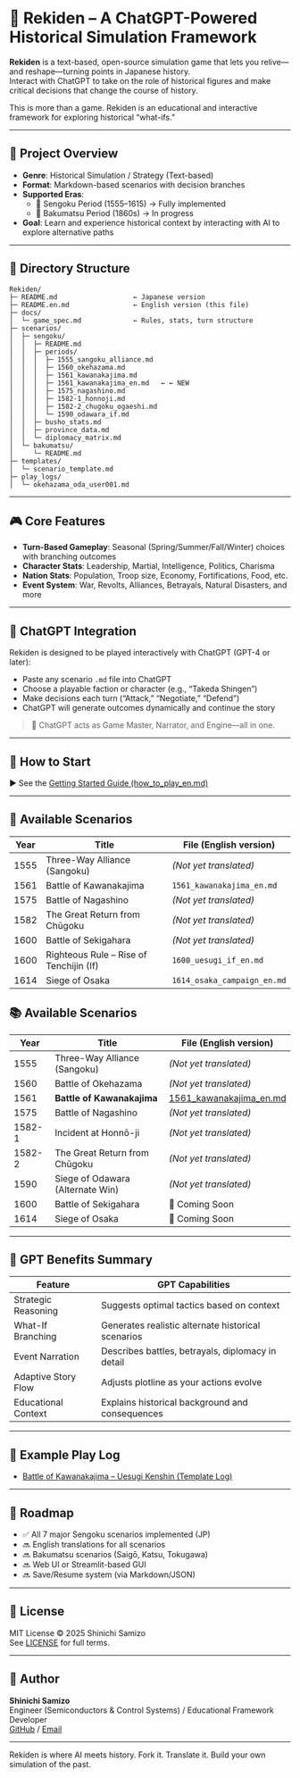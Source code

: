 # 🏯 Rekiden – A ChatGPT-Powered Historical Simulation Framework

**Rekiden** is a text-based, open-source simulation game that lets you relive—and reshape—turning points in Japanese history.  
Interact with ChatGPT to take on the role of historical figures and make critical decisions that change the course of history.

This is more than a game. Rekiden is an educational and interactive framework for exploring historical “what-ifs.”

---

## 🎯 Project Overview

- **Genre**: Historical Simulation / Strategy (Text-based)
- **Format**: Markdown-based scenarios with decision branches
- **Supported Eras**:
  - 🏯 Sengoku Period (1555–1615) → Fully implemented
  - 🎌 Bakumatsu Period (1860s) → In progress
- **Goal**: Learn and experience historical context by interacting with AI to explore alternative paths

---

## 📂 Directory Structure

```
Rekiden/
├─ README.md                   ← Japanese version
├─ README.en.md                ← English version (this file)
├─ docs/
│  └─ game_spec.md             ← Rules, stats, turn structure
├─ scenarios/
│  ├─ sengoku/
│  │  ├─ README.md
│  │  ├─ periods/
│  │  │  ├─ 1555_sangoku_alliance.md
│  │  │  ├─ 1560_okehazama.md
│  │  │  ├─ 1561_kawanakajima.md
│  │  │  ├─ 1561_kawanakajima_en.md   ← ← NEW
│  │  │  ├─ 1575_nagashino.md
│  │  │  ├─ 1582-1_honnoji.md
│  │  │  ├─ 1582-2_chugoku_ogaeshi.md
│  │  │  └─ 1590_odawara_if.md
│  │  ├─ busho_stats.md
│  │  ├─ province_data.md
│  │  └─ diplomacy_matrix.md
│  └─ bakumatsu/
│     └─ README.md
├─ templates/
│  └─ scenario_template.md
├─ play_logs/
│  └─ okehazama_oda_user001.md
```
---

## 🎮 Core Features

- **Turn-Based Gameplay**: Seasonal (Spring/Summer/Fall/Winter) choices with branching outcomes
- **Character Stats**: Leadership, Martial, Intelligence, Politics, Charisma
- **Nation Stats**: Population, Troop size, Economy, Fortifications, Food, etc.
- **Event System**: War, Revolts, Alliances, Betrayals, Natural Disasters, and more

---

## 🤖 ChatGPT Integration

Rekiden is designed to be played interactively with ChatGPT (GPT-4 or later):

- Paste any scenario `.md` file into ChatGPT
- Choose a playable faction or character (e.g., “Takeda Shingen”)
- Make decisions each turn (“Attack,” “Negotiate,” “Defend”)
- ChatGPT will generate outcomes dynamically and continue the story

> 🧠 ChatGPT acts as Game Master, Narrator, and Engine—all in one.

---

## 📘 How to Start

▶︎ See the [Getting Started Guide (how_to_play_en.md)](./docs/how_to_play_en.md)

---

## 📜 Available Scenarios

| Year   | Title                                  | File (English version)              |
|--------|----------------------------------------|-------------------------------------|
| 1555   | Three-Way Alliance (Sangoku)           | *(Not yet translated)*              |
| 1561   | Battle of Kawanakajima                 | `1561_kawanakajima_en.md`           |
| 1575   | Battle of Nagashino                    | *(Not yet translated)*              |
| 1582   | The Great Return from Chūgoku          | *(Not yet translated)*              |
| 1600   | Battle of Sekigahara                   | *(Not yet translated)*              |
| 1600   | Righteous Rule – Rise of Tenchijin (If)| `1600_uesugi_if_en.md`              |
| 1614   | Siege of Osaka                         | `1614_osaka_campaign_en.md`         |
## 📚 Available Scenarios

| Year    | Title                           | File (English version)                                           |
|---------|----------------------------------|------------------------------------------------------------------|
| 1555    | Three-Way Alliance (Sangoku)     | *(Not yet translated)*                                           |
| 1560    | Battle of Okehazama              | *(Not yet translated)*                                           |
| 1561    | **Battle of Kawanakajima**       | [1561_kawanakajima_en.md](./sengoku/periods/1561_kawanakajima_en.md) |
| 1575    | Battle of Nagashino              | *(Not yet translated)*                                           |
| 1582-1  | Incident at Honnō-ji             | *(Not yet translated)*                                           |
| 1582-2  | The Great Return from Chūgoku    | *(Not yet translated)*                                           |
| 1590    | Siege of Odawara (Alternate Win) | *(Not yet translated)*                                           |
| 1600    | Battle of Sekigahara             | 🔧 Coming Soon                                                   |
| 1614    | Siege of Osaka                   | 🔧 Coming Soon                                                   |

---

## 🧠 GPT Benefits Summary

| Feature               | GPT Capabilities                                    |
|------------------------|----------------------------------------------------|
| Strategic Reasoning    | Suggests optimal tactics based on context          |
| What-If Branching      | Generates realistic alternate historical scenarios |
| Event Narration        | Describes battles, betrayals, diplomacy in detail  |
| Adaptive Story Flow    | Adjusts plotline as your actions evolve            |
| Educational Context    | Explains historical background and consequences    |

---
## 📘 Example Play Log

- [Battle of Kawanakajima – Uesugi Kenshin (Template Log)](templates/1561_kawanakajima_template_en.md)

---

## 🚀 Roadmap

- ✅ All 7 major Sengoku scenarios implemented (JP)
- 🔜 English translations for all scenarios
- 🔜 Bakumatsu scenarios (Saigō, Katsu, Tokugawa)
- 🔜 Web UI or Streamlit-based GUI
- 🔜 Save/Resume system (via Markdown/JSON)

---

## 📜 License

MIT License © 2025 Shinichi Samizo  
See [LICENSE](LICENSE) for full terms.

---

## 👤 Author

**Shinichi Samizo**  
Engineer (Semiconductors & Control Systems) / Educational Framework Developer  
[GitHub](https://github.com/Samizo-AITL) / [Email](mailto:shin3t72@gmail.com)

---

Rekiden is where AI meets history. Fork it. Translate it. Build your own simulation of the past.


